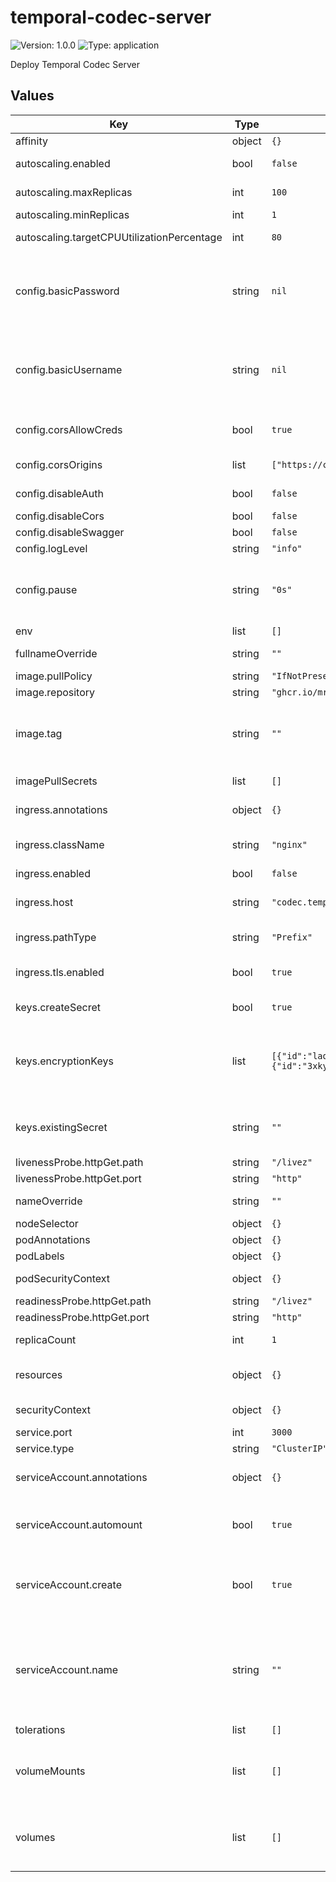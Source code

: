 # temporal-codec-server

![Version: 1.0.0](https://img.shields.io/badge/Version-1.0.0-informational?style=flat-square) ![Type: application](https://img.shields.io/badge/Type-application-informational?style=flat-square)

Deploy Temporal Codec Server

## Values

| Key | Type | Default | Description |
|-----|------|---------|-------------|
| affinity | object | `{}` | Node affinity |
| autoscaling.enabled | bool | `false` | Autoscaling enabled |
| autoscaling.maxReplicas | int | `100` | Maximum replicas |
| autoscaling.minReplicas | int | `1` | Minimum replicas |
| autoscaling.targetCPUUtilizationPercentage | int | `80` | When to trigger a new replica |
| config.basicPassword | string | `nil` | Optionally allow HTTP Basic to be used for /decode endpoints - also requires username |
| config.basicUsername | string | `nil` | Optionally allow HTTP Basic to be used for /decode endpoints - also requires password |
| config.corsAllowCreds | bool | `true` | Allow credentials to be sent through CORS |
| config.corsOrigins | list | `["https://cloud.temporal.io"]` | Origins allowed to use CORS |
| config.disableAuth | bool | `false` | Disable authentication |
| config.disableCors | bool | `false` | Disable CORS |
| config.disableSwagger | bool | `false` | Disable Swagger |
| config.logLevel | string | `"info"` | Log level |
| config.pause | string | `"0s"` | Pause before resolving the /decode and /encode endpoints |
| env | list | `[]` |  |
| fullnameOverride | string | `""` | String to fully override names |
| image.pullPolicy | string | `"IfNotPresent"` | Image pull policy |
| image.repository | string | `"ghcr.io/mrsimonemms/temporal-codec-server/golang"` | Image repositiory |
| image.tag | string | `""` | Image tag - defaults to the chart's `AppVersion` if not set |
| imagePullSecrets | list | `[]` | Docker registry secret names |
| ingress.annotations | object | `{}` | Ingress annotations |
| ingress.className | string | `"nginx"` | Ingress class name, defaulting to [ingress-nginx](https://github.com/kubernetes/ingress-nginx) |
| ingress.enabled | bool | `false` | Enable ingress |
| ingress.host | string | `"codec.temporal.local"` | Domain to use for incoming requests |
| ingress.pathType | string | `"Prefix"` | Type for the root path |
| ingress.tls.enabled | bool | `true` | Enable TLS termination for requests |
| keys.createSecret | bool | `true` | Create the keys secret |
| keys.encryptionKeys | list | `[{"id":"laqcg6jzc3kx","key":"rgQfsrQKyLGWGoYPbWOn2KfwhdRueoLU"},{"id":"3xkyy9d0a1av","key":"54APIwgWHhF0bM365vdocJvXxEQNnw88"}]` | Encryption keys to use - these are examples to show the format used and should **NOT** be used |
| keys.existingSecret | string | `""` | Use an existing secret to populate the keys |
| livenessProbe.httpGet.path | string | `"/livez"` |  |
| livenessProbe.httpGet.port | string | `"http"` |  |
| nameOverride | string | `""` | String to partially override name |
| nodeSelector | object | `{}` | Node selector |
| podAnnotations | object | `{}` | Pod [annotations](https://kubernetes.io/docs/concepts/overview/working-with-objects/annotations/) |
| podLabels | object | `{}` | Pod [labels](https://kubernetes.io/docs/concepts/overview/working-with-objects/labels/) |
| podSecurityContext | object | `{}` | Pod's [security context](https://kubernetes.io/docs/tasks/configure-pod-container/security-context) |
| readinessProbe.httpGet.path | string | `"/livez"` |  |
| readinessProbe.httpGet.port | string | `"http"` |  |
| replicaCount | int | `1` | Number of replicas |
| resources | object | `{}` | Configure resources available |
| securityContext | object | `{}` | Container's security context |
| service.port | int | `3000` | Service's port |
| service.type | string | `"ClusterIP"` | Service's type |
| serviceAccount.annotations | object | `{}` | Annotations to add to the service account |
| serviceAccount.automount | bool | `true` | Automatically mount a ServiceAccount's API credentials? |
| serviceAccount.create | bool | `true` | Specifies whether a service account should be created |
| serviceAccount.name | string | `""` | The name of the service account to use. If not set and create is true, a name is generated using the fullname template |
| tolerations | list | `[]` | Node toleration |
| volumeMounts | list | `[]` | Additional volumeMounts on the output Deployment definition. |
| volumes | list | `[]` | Additional volumes on the output Deployment definition. |

